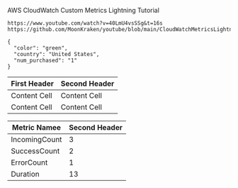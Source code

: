 
AWS CloudWatch Custom Metrics Lightning Tutorial
```
https://www.youtube.com/watch?v=40LmU4vsSSg&t=16s
https://github.com/MoonKraken/youtube/blob/main/CloudWatchMetricsLightningTutorial/cw_lightning_tutorial.py
```

```
{
  "color": "green",
  "country": "United States",
  "num_purchased": "1"
}
```


| First Header  | Second Header |
| ------------- | ------------- |
| Content Cell  | Content Cell  |
| Content Cell  | Content Cell  |



| Metric Namee  | Second Header |
| ------------- | ------------- |
| IncomingCount  | 3  |
| SuccessCount  | 2  |
| ErrorCount  | 1  |
| Duration  | 13  |
